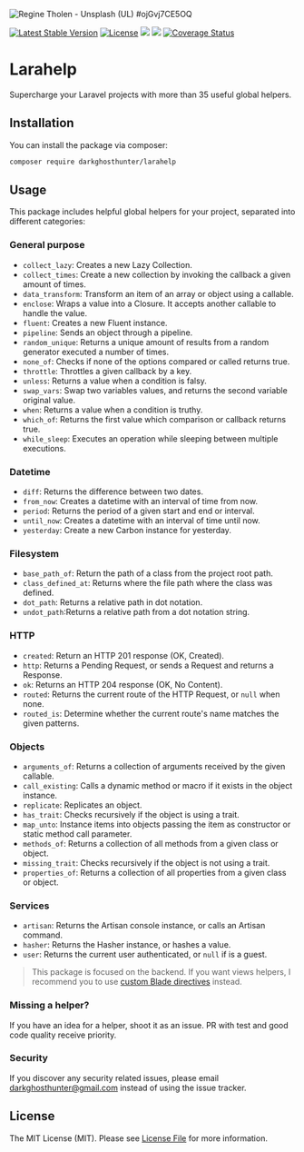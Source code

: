 ![Regine Tholen - Unsplash (UL) #ojGvj7CE5OQ](https://images.unsplash.com/photo-1574246915327-8cf501d94757?ixlib=rb-1.2.1&ixid=eyJhcHBfaWQiOjEyMDd9&auto=format&fit=crop&w=1280&h=400&q=80)

[![Latest Stable Version](https://poser.pugx.org/darkghosthunter/larahelp/v/stable)](https://packagist.org/packages/darkghosthunter/larahelp) [![License](https://poser.pugx.org/darkghosthunter/larahelp/license)](https://packagist.org/packages/darkghosthunter/larahelp)
![](https://img.shields.io/packagist/php-v/darkghosthunter/larahelp.svg)
 ![](https://github.com/DarkGhostHunter/Larahelp/workflows/PHP%20Composer/badge.svg)
 [![Coverage Status](https://coveralls.io/repos/github/DarkGhostHunter/Larahelp/badge.svg?branch=master)](https://coveralls.io/github/DarkGhostHunter/Larahelp?branch=master)


# Larahelp

Supercharge your Laravel projects with more than 35 useful global helpers.

## Installation

You can install the package via composer:

```bash
composer require darkghosthunter/larahelp
```

## Usage

This package includes helpful global helpers for your project, separated into different categories:

### General purpose

* `collect_lazy`: Creates a new Lazy Collection.
* `collect_times`: Create a new collection by invoking the callback a given amount of times.
* `data_transform`: Transform an item of an array or object using a callable.
* `enclose`: Wraps a value into a Closure. It accepts another callable to handle the value.
* `fluent`: Creates a new Fluent instance.
* `pipeline`: Sends an object through a pipeline.
* `random_unique`: Returns a unique amount of results from a random generator executed a number of times.
* `none_of`: Checks if none of the options compared or called returns true.
* `throttle`: Throttles a given callback by a key.
* `unless`: Returns a value when a condition is falsy.
* `swap_vars`: Swap two variables values, and returns the second variable original value.
* `when`: Returns a value when a condition is truthy.
* `which_of`: Returns the first value which comparison or callback returns true.
* `while_sleep`: Executes an operation while sleeping between multiple executions.

### Datetime

* `diff`: Returns the difference between two dates.
* `from_now`: Creates a datetime with an interval of time from now.
* `period`: Returns the period of a given start and end or interval.
* `until_now`: Creates a datetime with an interval of time until now.
* `yesterday`: Create a new Carbon instance for yesterday.

### Filesystem

* `base_path_of`: Return the path of a class from the project root path.
* `class_defined_at`: Returns where the file path where the class was defined.
* `dot_path`: Returns a relative path in dot notation.
* `undot_path`:Returns a relative path from a dot notation string.

### HTTP

* `created`: Return an HTTP 201 response (OK, Created).
* `http`: Returns a Pending Request, or sends a Request and returns a Response.
* `ok`: Returns an HTTP 204 response (OK, No Content).
* `routed`: Returns the current route of the HTTP Request, or `null` when none.
* `routed_is`: Determine whether the current route's name matches the given patterns.

### Objects

* `arguments_of`: Returns a collection of arguments received by the given callable.
* `call_existing`: Calls a dynamic method or macro if it exists in the object instance.
* `replicate`: Replicates an object.
* `has_trait`: Checks recursively if the object is using a trait.
* `map_unto`: Instance items into objects passing the item as constructor or static method call parameter.
* `methods_of`: Returns a collection of all methods from a given class or object.
* `missing_trait`: Checks recursively if the object is not using a trait.
* `properties_of`: Returns a collection of all properties from a given class or object.

### Services

* `artisan`: Returns the Artisan console instance, or calls an Artisan command.
* `hasher`: Returns the Hasher instance, or hashes a value.
* `user`: Returns the current user authenticated, or `null` if is a guest.

> This package is focused on the backend. If you want views helpers, I recommend you to use [custom Blade directives](https://laravel.com/docs/blade#extending-blade) instead.

### Missing a helper?

If you have an idea for a helper, shoot it as an issue. PR with test and good code quality receive priority.

### Security

If you discover any security related issues, please email darkghosthunter@gmail.com instead of using the issue tracker.

## License

The MIT License (MIT). Please see [License File](LICENSE.md) for more information.

